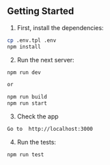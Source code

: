 ## Getting Started

1. First, install the dependencies:

```bash
cp .env.tpl .env
npm install
```

2. Run the next server:

```bash
npm run dev

or 

npm run build
npm run start
```

3. Check the app

```bash
Go to  http://localhost:3000
```

4. Run the tests:

```bash
npm run test
```

